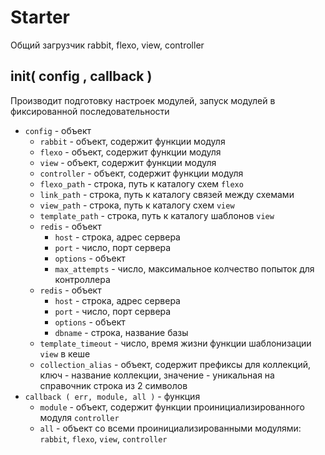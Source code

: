 Starter
=====
Общий загрузчик rabbit, flexo, view, controller



## init( config , callback )
Производит подготовку настроек модулей, запуск модулей в фиксированной последовательности
* ```config``` - объект
    * ```rabbit``` - объект, содержит функции модуля
    * ```flexo``` - объект, содержит функции модуля
    * ```view``` - объект, содержит функции модуля
    * ```controller``` - объект, содержит функции модуля
    * ```flexo_path``` - строка, путь к каталогу схем ```flexo```
    * ```link_path``` - строка, путь к каталогу связей между схемами
    * ```view_path``` - строка, путь к каталогу схем ```view```
    * ```template_path``` - строка, путь к каталогу шаблонов ```view```
    * ```redis``` - объект
        * ```host``` - строка, адрес сервера
        * ```port``` - число, порт сервера
        * ```options``` - объект
        * ```max_attempts``` - число, максимальное колчество попыток для контроллера
    * ```redis``` - объект
        * ```host``` - строка, адрес сервера
        * ```port``` - число, порт сервера
        * ```options``` - объект
        * ```dbname``` - строка, название базы
    * ```template_timeout``` - число, время жизни функции шаблонизации ```view``` в кеше
    * ```collection_alias``` - объект, содержит префиксы для коллекций, ключ - название коллекции, значение - уникальная на справочник строка из 2 символов
* ```callback ( err, module, all )``` - функция
    * ```module``` - объект, содержит функции проинициализированного модуля ```controller```
    * ```all``` - объект со всеми проинициализированными модулями: ```rabbit```, ```flexo```, ```view```, ```controller```
    
